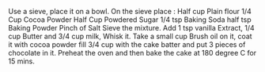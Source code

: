 Use a sieve, place it on a bowl.
On the sieve place :
Half cup Plain flour
1/4 Cup Cocoa Powder
Half Cup Powdered Sugar
1/4 tsp Baking Soda
half tsp Baking Powder
Pinch of Salt
Sieve the mixture.
Add 1 tsp vanilla Extract, 1/4 cup Butter and 3/4 cup milk, Whisk it.
Take a small cup Brush oil on it, coat it with cocoa powder
fill 3/4 cup with the cake batter and put 3 pieces of chocolate in it.
Preheat the oven and then bake the cake at 180 degree C for 15 mins.
